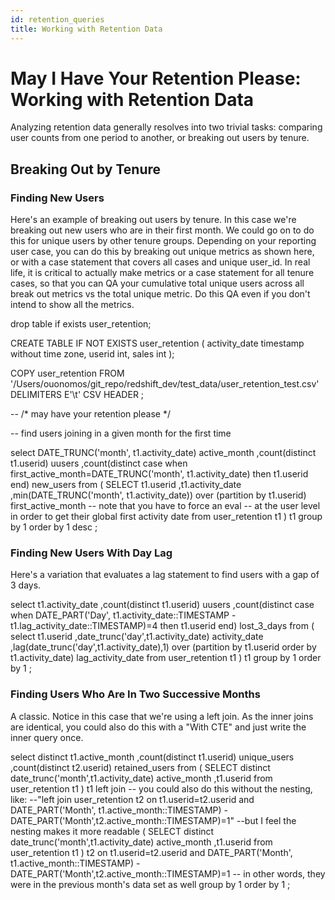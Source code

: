 ```yaml
---
id: retention_queries
title: Working with Retention Data
---
```


# May I Have Your Retention Please: Working with Retention Data

Analyzing retention data generally resolves into two trivial tasks: comparing user counts from one period to another, or breaking out users by tenure.

## Breaking Out by Tenure 

### Finding New Users

Here's an example of breaking out users by tenure.  In this case we're breaking out new users who are in their first month.  We could go on to do this for unique users by other tenure groups.  Depending on your reporting user case, you can do this by breaking out unique metrics as shown here, or with a case statement that covers all cases and unique user_id.  In real life, it is critical to actually make metrics or a case statement for all tenure cases, so that you can QA your cumulative total unique users across all break out metrics vs the total unique metric.  Do this QA even if you don't intend to show all the metrics. 

drop table if exists user_retention;

CREATE TABLE IF NOT EXISTS user_retention 
(
	activity_date timestamp without time zone,
	userid int,
	sales int
);


COPY user_retention 
FROM '/Users/ouonomos/git_repo/redshift_dev/test_data/user_retention_test.csv' DELIMITERS E'\t' 
CSV HEADER
;

-- /* may have your retention please */

-- find users joining in a given month for the first time

select
DATE_TRUNC('month', t1.activity_date) active_month
,count(distinct t1.userid) uusers
,count(distinct case when first_active_month=DATE_TRUNC('month', t1.activity_date) then t1.userid end) new_users
from
(
	SELECT 
	t1.userid
	,t1.activity_date
	,min(DATE_TRUNC('month', t1.activity_date)) over (partition by t1.userid) first_active_month -- note that you have to force an eval
		-- at the user level in order to get their global first activity date
	from user_retention t1
) t1
group by 1 
order by 1 desc
;

### Finding New Users With Day Lag

Here's a variation that evaluates a lag statement to find users with a gap of 3 days.

select
t1.activity_date
,count(distinct t1.userid) uusers
,count(distinct case when DATE_PART('Day', t1.activity_date::TIMESTAMP - t1.lag_activity_date::TIMESTAMP)=4 then t1.userid end) lost_3_days
from 
(
	select
	t1.userid
	,date_trunc('day',t1.activity_date) activity_date
	,lag(date_trunc('day',t1.activity_date),1) over (partition by t1.userid order by t1.activity_date) lag_activity_date
	from user_retention t1
) t1
group by 1
order by 1
;

### Finding Users Who Are In Two Successive Months

A classic.  Notice in this case that we're using a left join.  As the inner joins are identical, you could also do this with a "With CTE" and just write the inner query once.

select
distinct
t1.active_month
,count(distinct t1.userid) unique_users
,count(distinct t2.userid) retained_users 
from
(
	SELECT 
	distinct
	date_trunc('month',t1.activity_date) active_month
	,t1.userid
	from user_retention t1
) t1
left join -- you could also do this without the nesting, like:
	--"left join user_retention t2 on t1.userid=t2.userid and DATE_PART('Month', t1.active_month::TIMESTAMP) - DATE_PART('Month',t2.active_month::TIMESTAMP)=1"
	--but I feel the nesting makes it more readable
(
	SELECT 
	distinct
	date_trunc('month',t1.activity_date) active_month
	,t1.userid
	from user_retention t1
) t2 on t1.userid=t2.userid
and DATE_PART('Month', t1.active_month::TIMESTAMP) - DATE_PART('Month',t2.active_month::TIMESTAMP)=1 -- in other words, they were in the previous month's data set as well
group by 1
order by 1
;
